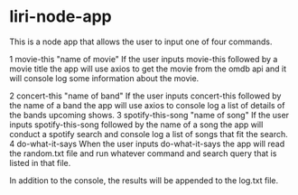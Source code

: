 # liri-node-app

This is a node app that allows the user to input one of four commands.

1 movie-this "name of movie"
If the user inputs movie-this followed by a movie title the app will use axios to get the movie from the omdb api and it will console log some information about the movie.

2 concert-this "name of band"
If the user inputs concert-this followed by the name of a band the app will use axios to console log a list of details of the bands upcoming shows.
3 spotify-this-song "name of song"
If the user inputs spotify-this-song followed by the name of a song the app will conduct a spotify search and console log a list of songs that fit the search.
4 do-what-it-says
When the user inputs do-what-it-says the app will read the random.txt file and run whatever command and search query that is listed in that file.

In addition to the console, the results will be appended to the log.txt file.

